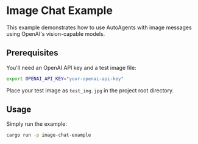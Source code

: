 # Image Chat Example

This example demonstrates how to use AutoAgents with image messages using OpenAI's vision-capable models.

## Prerequisites

You'll need an OpenAI API key and a test image file:

```bash
export OPENAI_API_KEY="your-openai-api-key"
```

Place your test image as `test_img.jpg` in the project root directory.

## Usage

Simply run the example:

```bash
cargo run -p image-chat-example
```
